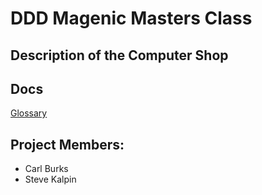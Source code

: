 # DDD Magenic Masters Class

## Description of the Computer Shop

## Docs
[Glossary](./Docs/UbiquitousLanguageGlossary.md)

## Project Members:

* Carl Burks
* Steve Kalpin
